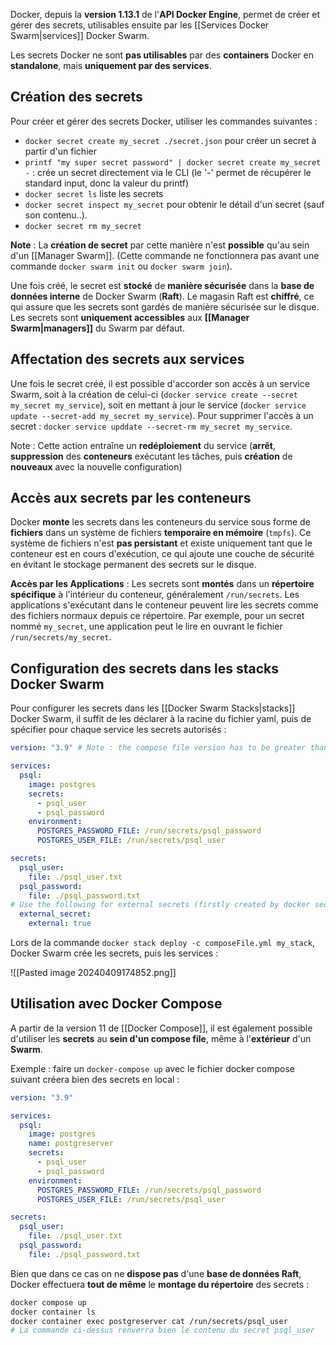 
Docker, depuis la **version 1.13.1** de l'**API Docker Engine**, permet de créer et gérer des secrets, utilisables ensuite par les [[Services Docker Swarm|services]] Docker Swarm.

Les secrets Docker ne sont **pas utilisables** par des **containers** Docker en **standalone**, mais **uniquement par des services**.

## Création des secrets

Pour créer et gérer des secrets Docker, utiliser les commandes suivantes : 
- ``docker secret create my_secret ./secret.json`` pour créer un secret à partir d'un fichier
- ``printf "my super secret password" | docker secret create my_secret -`` : crée un secret directement via le CLI (le '-' permet de récupérer le standard input, donc la valeur du printf)
- ``docker secret ls`` liste les secrets
- ``docker secret inspect my_secret`` pour obtenir le détail d'un secret (sauf son contenu..).
- ``docker secret rm my_secret``

**Note** : La **création de secret** par cette manière n'est **possible** qu'au sein d'un [[Manager Swarm]].
(Cette commande ne fonctionnera pas avant une commande ``docker swarm init`` ou ``docker swarm join``).

Une fois créé, le secret est **stocké** de **manière sécurisée** dans la **base de données interne** de Docker Swarm (**Raft**). Le magasin Raft est **chiffré**, ce qui assure que les secrets sont gardés de manière sécurisée sur le disque. Les secrets sont **uniquement accessibles** aux **[[Manager Swarm|managers]]** du Swarm par défaut.

## Affectation des secrets aux services

Une fois le secret créé, il est possible d'accorder son accès à un service Swarm, soit à la création de celui-ci (``docker service create --secret my_secret my_service``), soit en mettant à jour le service (``docker service update --secret-add my_secret my_service``).
Pour supprimer l'accès à un secret : ``docker service upddate --secret-rm my_secret my_service``.

Note : Cette action entraîne un **redéploiement** du service (**arrêt**, **suppression** des **conteneurs** exécutant les tâches, puis **création** de **nouveaux** avec la nouvelle configuration)

## Accès aux secrets par les conteneurs

Docker **monte** les secrets dans les conteneurs du service sous forme de **fichiers** dans un système de fichiers **temporaire en mémoire** (`tmpfs`).
Ce système de fichiers n'est **pas persistant** et existe uniquement tant que le conteneur est en cours d'exécution, ce qui ajoute une couche de sécurité en évitant le stockage permanent des secrets sur le disque.

**Accès par les Applications** : Les secrets sont **montés** dans un **répertoire spécifique** à l'intérieur du conteneur, généralement `/run/secrets`. Les applications s'exécutant dans le conteneur peuvent lire les secrets comme des fichiers normaux depuis ce répertoire. Par exemple, pour un secret nommé `my_secret`, une application peut le lire en ouvrant le fichier `/run/secrets/my_secret`.

## Configuration des secrets dans les stacks Docker Swarm

Pour configurer les secrets dans les [[Docker Swarm Stacks|stacks]] Docker Swarm, il suffit de les déclarer à la racine du fichier yaml, puis de spécifier pour chaque service les secrets autorisés : 

```yaml
version: "3.9" # Note : the compose file version has to be greater than 3.1 

services:
  psql:
    image: postgres
    secrets:
      - psql_user
      - psql_password
    environment:
      POSTGRES_PASSWORD_FILE: /run/secrets/psql_password
      POSTGRES_USER_FILE: /run/secrets/psql_user

secrets:
  psql_user:
    file: ./psql_user.txt
  psql_password:
    file: ./psql_password.txt
# Use the following for external secrets (firstly created by docker secret create command)
  external_secret:
	external: true
```

Lors de la commande ``docker stack deploy -c composeFile.yml my_stack``, Docker Swarm crée les secrets, puis les services :

![[Pasted image 20240409174852.png]]

## Utilisation avec Docker Compose

A partir de la version 11 de [[Docker Compose]], il est également possible d'utiliser les **secrets** au **sein d'un compose file**, même à l'**extérieur** d'un **Swarm**.

Exemple : faire un ``docker-compose up`` avec le fichier docker compose suivant créera bien des secrets en local : 

```yaml
version: "3.9"

services:
  psql:
    image: postgres
    name: postgreserver
    secrets:
      - psql_user
      - psql_password
    environment:
      POSTGRES_PASSWORD_FILE: /run/secrets/psql_password
      POSTGRES_USER_FILE: /run/secrets/psql_user

secrets:
  psql_user:
    file: ./psql_user.txt
  psql_password:
    file: ./psql_password.txt
```

Bien que dans ce cas on ne **dispose pas** d'une **base de données Raft**, Docker effectuera **tout de même** le **montage du répertoire** des secrets :

``` bash
docker compose up
docker container ls
docker container exec postgreserver cat /run/secrets/psql_user
# La commande ci-dessus renverra bien le contenu du secret psql_user
```
